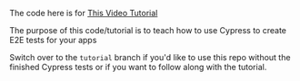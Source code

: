 The code here is for [This Video Tutorial](https://youtu.be/uNd9HxIHptY)

The purpose of this code/tutorial is to teach how to use Cypress to create E2E tests for your apps

Switch over to the `tutorial` branch if you'd like to use this repo without the finished Cypress tests or if you want to follow along with the tutorial.